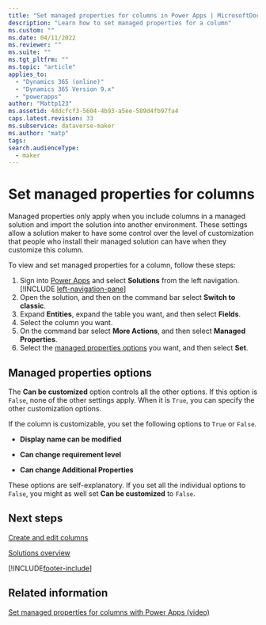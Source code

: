 ```yaml
---
title: "Set managed properties for columns in Power Apps | MicrosoftDocs"
description: "Learn how to set managed properties for a column"
ms.custom: ""
ms.date: 04/11/2022
ms.reviewer: ""
ms.suite: ""
ms.tgt_pltfrm: ""
ms.topic: "article"
applies_to: 
  - "Dynamics 365 (online)"
  - "Dynamics 365 Version 9.x"
  - "powerapps"
author: "Mattp123"
ms.assetid: 4ddcfcf3-5604-4b93-a5ee-589d4fb97fa4
caps.latest.revision: 33
ms.subservice: dataverse-maker
ms.author: "matp"
tags: 
search.audienceType: 
  - maker
---
```

# Set managed properties for columns

Managed properties only apply when you include columns in a managed solution and import the solution into another environment. These settings allow a solution maker to have some control over the level of customization that people who install their managed solution can have when they customize this column.

To view and set managed properties for a column, follow these steps:

1. Sign into [Power Apps](https://make.powerapps.com/?utm_source=padocs&utm_medium=linkinadoc&utm_campaign=referralsfromdoc) and select **Solutions** from the left navigation. [!INCLUDE [left-navigation-pane](../../includes/left-navigation-pane.md)]
1. Open the solution, and then on the command bar select **Switch to classic**.
1. Expand **Entities**, expand the table you want, and then select **Fields**.
1. Select the column you want.
1. On the command bar select **More Actions**, and then select **Managed Properties**.  
1. Select the [managed properties options](#managed-properties-options) you want, and then select **Set**.

## Managed properties options

The **Can be customized** option controls all the other options. If this option is `False`, none of the other settings apply. When it is `True`, you can specify the other customization options.  
  
 If the column is customizable, you set the following options to `True` or `False`.  
  
- **Display name can be modified**  
  
- **Can change requirement level**  
  
- **Can change Additional Properties**  
  
These options are self-explanatory. If you set all the individual options to `False`, you might as well set **Can be customized** to `False`.  

## Next steps

[Create and edit columns](create-edit-fields.md)

[Solutions overview](solutions-overview.md)

[!INCLUDE[footer-include](../../includes/footer-banner.md)]


## Related information

[Set managed properties for columns with Power Apps (video)](https://youtu.be/nKlRG5tHW2M?feature=shared)
